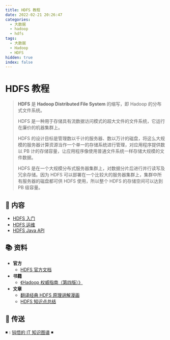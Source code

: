 ```yaml
---
title: HDFS 教程
date: 2022-02-21 20:26:47
categories:
  - 大数据
  - hadoop
  - hdfs
tags:
  - 大数据
  - Hadoop
  - HDFS
hidden: true
index: false
---
```


# HDFS 教程

> **HDFS** 是 **Hadoop Distributed File System** 的缩写，即 Hadoop 的分布式文件系统。
>
> HDFS 是一种用于存储具有流数据访问模式的超大文件的文件系统，它运行在廉价的机器集群上。
>
> HDFS 的设计目标是管理数以千计的服务器、数以万计的磁盘，将这么大规模的服务器计算资源当作一个单一的存储系统进行管理，对应用程序提供数以 PB 计的存储容量，让应用程序像使用普通文件系统一样存储大规模的文件数据。
>
> HDFS 是在一个大规模分布式服务器集群上，对数据分片后进行并行读写及冗余存储。因为 HDFS 可以部署在一个比较大的服务器集群上，集群中所有服务器的磁盘都可供 HDFS 使用，所以整个 HDFS 的存储空间可以达到 PB 级容量。

## 📖 内容

- [HDFS 入门](01.HDFS入门.md)
- [HDFS 运维](02.HDFS运维.md)
- [HDFS Java API](03.HDFSJavaApi.md)

## 📚 资料

- **官方**
  - [HDFS 官方文档](http://hadoop.apache.org/docs/current/hadoop-project-dist/hadoop-hdfs/HdfsDesign.html)
- **书籍**
  - [《Hadoop 权威指南（第四版）》](https://item.jd.com/12109713.html)
- **文章**
  - [翻译经典 HDFS 原理讲解漫画](https://blog.csdn.net/hudiefenmu/article/details/37655491)
  - [HDFS 知识点总结](https://www.cnblogs.com/caiyisen/p/7395843.html)

## 🚪 传送

◾ 💧 [钝悟的 IT 知识图谱](https://dunwu.github.io/waterdrop/) ◾